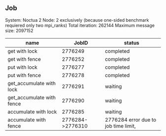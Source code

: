 ## Job
System: Noctua 2
Node: 2 exclusively (because one-sided benchmark requiered only two mpi_ranks)
Total iteration: 262144
Maximum message size: 2097152

| name          |  JobID| status |
|---------------|-------|--------| 
|get with lock  | 2776249| completed|
|get with fence | 2776252| completed|
|put with lock |  2776277| completed| 
|put with fence |  2776278|completed| 
|get_accumulate with lock| 2776291|waiting| 
|get_accumulate with fence |2776290|waiting| 
|accumulate with lock |2776285|waiting| 
|accumulate with fence |2776284->2776310|2776284 error due to job time limit, | 


